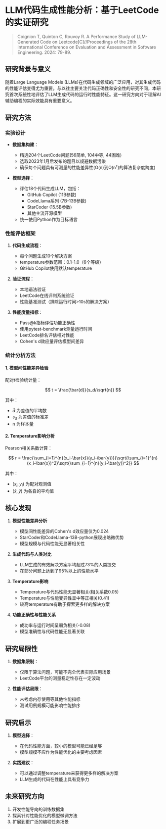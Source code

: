 # LLM代码生成性能分析：基于LeetCode的实证研究

> Coignion T, Quinton C, Rouvoy R. A Performance Study of LLM-Generated Code on Leetcode[C]//Proceedings of the 28th International Conference on Evaluation and Assessment in Software Engineering. 2024: 79-89.


## 研究背景与意义

随着Large Language Models (LLMs)在代码生成领域的广泛应用，对其生成代码的性能评估变得尤为重要。与以往主要关注代码正确性和安全性的研究不同，本研究首次系统性地评估了LLM生成代码的运行时性能特征。这一研究方向对于理解AI辅助编程的实际效能具有重要意义。

## 研究方法

### 实验设计
- **数据集构建**：
  - 精选204个LeetCode问题(56简单, 104中等, 44困难)
  - 选取2023年1月后发布的题目以规避数据污染
  - 确保每个问题具有可测量的性能差异性(O(n)到O(n²)的算法复杂度跨度)

- **模型选择**：
  - 评估18个代码生成LLM，包括：
    - GitHub Copilot (11B参数)
    - CodeLlama系列 (7B-13B参数)
    - StarCoder (15.5B参数)
    - 其他主流开源模型
  - 统一使用Python作为目标语言

### 性能评估框架
1. **代码生成流程**：
   - 每个问题生成10个解决方案
   - temperature参数范围：0.1-1.0（6个等级）
   - GitHub Copilot使用默认temperature

2. **验证流程**：
   - 本地语法验证
   - LeetCode在线评判系统验证
   - 性能基准测试（排除运行时间>10s的解决方案）

3. **性能度量指标**：
   - Pass@k指标评估功能正确性
   - 使用pytest-benchmark测量运行时间
   - LeetCode排名评估相对性能
   - Cohen's d效应量评估模型间差异

### 统计分析方法

#### 1. 模型间性能差异检验
配对t检验统计量：

$$
t = \frac{\bar{d}}{s_d/\sqrt{n}}
$$

其中：
- $\bar{d}$ 为差值的平均数
- $s_d$ 为差值的标准差
- n 为样本量

#### 2. Temperature影响分析
Pearson相关系数计算：

$$
r = \frac{\sum_{i=1}^{n}(x_i-\bar{x})(y_i-\bar{y})}{\sqrt{\sum_{i=1}^{n}(x_i-\bar{x})^2}\sqrt{\sum_{i=1}^{n}(y_i-\bar{y})^2}}
$$

其中：
- $(x_i, y_i)$ 为配对观测值
- $(\bar{x}, \bar{y})$ 为各自的平均值

## 核心发现

1. **模型性能差异分析**
   - 模型间性能差异的Cohen's d效应量仅为0.024
   - StarCoder和CodeLlama-13B-python展现出略微优势
   - 模型规模与代码性能无显著相关性

2. **生成代码与人类对比**
   - LLM生成的有效解决方案平均超过73%的人类提交
   - 在部分问题上达到了95%以上的性能水平

3. **Temperature影响**
   - Temperature与代码性能无显著相关(相关系数0.05)
   - Temperature与性能变异性呈中等正相关(0.41)
   - 较高temperature有助于探索更多样的解决方案

4. **功能正确性与性能关系**
   - 成功率与运行时间呈弱负相关(-0.08)
   - 模型准确性与代码性能无显著关联

## 研究局限性

1. **数据集限制**：
   - 仅限于算法问题，可能不完全代表实际应用场景
   - LeetCode平台的测量稳定性存在一定波动

2. **性能评估局限**：
   - 未考虑内存使用等其他性能指标
   - 测试用例规模可能影响性能排序

## 研究启示

1. **模型选择**：
   - 在代码性能方面，较小的模型可能已经足够
   - 模型规模不应作为性能优化的主要考虑因素

2. **实践建议**：
   - 可以通过调整temperature来获得更多样的解决方案
   - LLM生成的代码在性能上具有竞争力

## 未来研究方向

1. 开发性能导向的训练数据集
2. 探索针对性能优化的模型微调方法
3. 扩展到更广泛的编程任务场景

